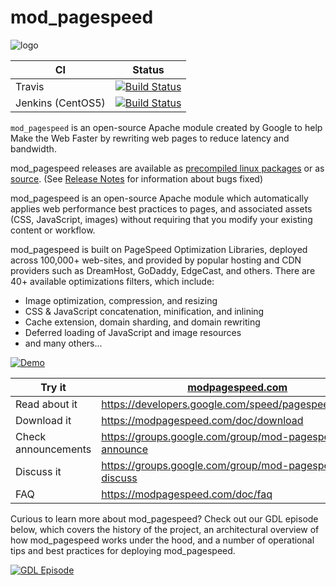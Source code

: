 # mod_pagespeed
![logo](https://storage.googleapis.com/icons.google.com.a.appspot.com/google-assets/branding/product_logos/_quantum/res-export/logo_pagespeed_192px_clr.svg)

|CI|Status|
|---|---|
|Travis|[![Build Status](https://travis-ci.org/pagespeed/mod_pagespeed.svg?branch=master)](https://travis-ci.org/pagespeed/mod_pagespeed)|
|Jenkins (CentOS5)|[![Build Status](http://104.154.17.78:8080/buildStatus/icon?job=mod_pagespeed)](http://104.154.17.78:8080/job/mod_pagespeed)|

`mod_pagespeed` is an open-source Apache module created by Google to help Make the Web Faster by rewriting web pages to reduce latency and bandwidth.

mod_pagespeed releases are available as [precompiled linux packages](https://modpagespeed.com/doc/download) or as [source](https://modpagespeed.com/doc/build_mod_pagespeed_from_source). (See [Release Notes](https://modpagespeed.com/doc/release_notes) for information about bugs fixed)

mod_pagespeed is an open-source Apache module which automatically applies web performance best practices to pages, and associated assets (CSS, JavaScript, images) without requiring that you modify your existing content or workflow.

mod_pagespeed is built on PageSpeed Optimization Libraries, deployed across 100,000+ web-sites, and provided by popular hosting and CDN providers such as DreamHost, GoDaddy, EdgeCast, and others. There are 40+ available optimizations filters, which include:

- Image optimization, compression, and resizing
- CSS & JavaScript concatenation, minification, and inlining
- Cache extension, domain sharding, and domain rewriting
- Deferred loading of JavaScript and image resources
- and many others...

[![Demo](http://img.youtube.com/vi/8moGR2qf994/0.jpg)](http://www.youtube.com/watch?v=8moGR2qf994)

|  Try it 	|   [modpagespeed.com](https://modpagespeed.com)	|
|---	|---	|
| Read about it  |https://developers.google.com/speed/pagespeed/module   |
| Download it  | https://modpagespeed.com/doc/download  |
| Check announcements  |https://groups.google.com/group/mod-pagespeed-announce   |
| Discuss it  | https://groups.google.com/group/mod-pagespeed-discuss  |
|FAQ   | https://modpagespeed.com/doc/faq  |


Curious to learn more about mod_pagespeed? Check out our GDL episode below, which covers the history of the project, an architectural overview of how mod_pagespeed works under the hood, and a number of operational tips and best practices for deploying mod_pagespeed.

[![GDL Episode](http://img.youtube.com/vi/6uCAdQSHhmA/0.jpg)](http://www.youtube.com/watch?v=6uCAdQSHhmA)
